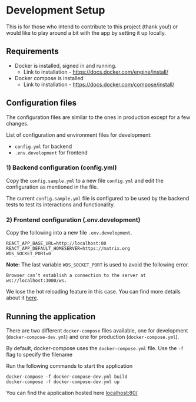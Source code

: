 Development Setup
==============

This is for those who intend to contribute to this project (thank you!) or would like to play around a bit with the app by setting it up locally.

## Requirements

- Docker is installed, signed in and running.
   - Link to installation - https://docs.docker.com/engine/install/
- Docker compose is installed
  - Link to installation - https://docs.docker.com/compose/install/

## Configuration files

The configuration files are similar to the ones in production except for a few changes.

List of configuration and environment files for development:
- `config.yml` for backend
- `.env.development` for frontend

### 1) Backend configuration (config.yml)

Copy the `config.sample.yml` to a new file `config.yml` and edit the configuration as mentioned in the file.

The current `config.sample.yml` file is configured to be used by the backend tests to test its interactions and functionality.

### 2) Frontend configuration (.env.development)

Copy the following into a new file `.env.development`.

```
REACT_APP_BASE_URL=http://localhost:80
REACT_APP_DEFAULT_HOMESERVER=https://matrix.org
WDS_SOCKET_PORT=0
```
**Note:**
The last variable `WDS_SOCKET_PORT` is used to avoid the following error.
```
Browser can’t establish a connection to the server at ws://localhost:3000/ws.
```
We lose the hot reloading feature in this case. You can find more details about it [here](https://github.com/facebook/create-react-app/issues/11779).

## Running the application

There are two different `docker-compose` files available, one for development (`docker-compose-dev.yml`) and one for production (`docker-compose.yml`).

By default, docker-compose uses the `docker-compose.yml` file.
Use the `-f` flag to specify the filename

Run the following commands to start the application
```
docker-compose -f docker-compose-dev.yml build
docker-compose -f docker-compose-dev.yml up
```

You can find the application hosted here [localhost:80/](http://localhost:80/)
